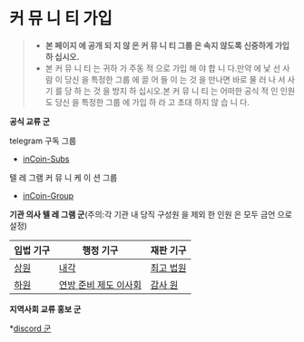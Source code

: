 # 커 뮤 니 티 가입
> * **본 페이지 에 공개 되 지 않 은 커 뮤 니 티 그룹 은 속지 않도록 신중하게 가입 하 십시오.**
> * 본 커 뮤 니 티 는 귀하 가 주동 적 으로 가입 해 야 합 니 다.만약 에 낯 선 사람 이 당신 을 특정한 그룹 에 끌 어 들 이 는 것 을 만나면 바로 물 러 나 서 사 기 를 당 하 는 것 을 방지 하 십시오.본 커 뮤 니 티 는 어떠한 공식 적 인 인원 도 당신 을 특정한 그룹 에 가입 하 라 고 초대 하지 않 습 니 다.

**공식 교류 군**

telegram 구독 그룹
* [inCoin-Subs](https://t.me/inCoinSubscribe)

텔 레 그램 커 뮤 니 케 이 션 그룹
* [inCoin-Group](https://t.me/inCoinGroup)

**기관 의사 텔 레 그램 군**(주의:각 기관 내 당직 구성원 을 제외 한 인원 은 모두 금언 으로 설정)

|입법 기구|행정 기구|재판 기구|
|---- | ---- |---- |
|[상원](https://t.me/inCoin_senate)|[내각](https://t.me/inCoin_cabinet)|[최고 법원](https://t.me/inCoin_court) |
|[하원](https://t.me/inCoin_opinion)|[연방 준비 제도 이사회](https://t.me/inCoin_reserve)|[감사 원](https://t.me/inCoin_supervision) |

**지역사회 교류 홍보 군**

*[discord 군](https://discord.gg/MdvJvVHFtw)
